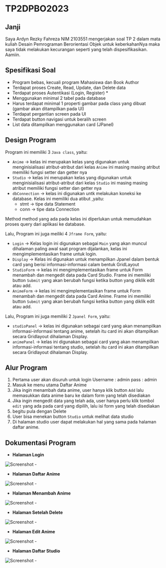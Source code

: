 # TP2DPBO2023

## Janji
Saya Ardyn Rezky Fahreza NIM 2103551 mengerjakan soal TP 2 dalam mata kuliah Desain Pemrograman Berorientasi Objek untuk keberkahanNya maka saya tidak melakukan kecurangan seperti yang telah dispesifikasikan. Aamiin.

## Spesifikasi Soal
- Program bebas, kecuali program Mahasiswa dan Book Author
- Terdapat proses Create, Read, Update, dan Delete data
- Terdapat proses Autentikasi (Login, Register) *
- Menggunakan minimal 2 tabel pada database
- Harus terdapat minimal 1 properti gambar pada class yang dibuat (gambar akan ditampilkan pada UI)
- Terdapat pergantian screen pada UI
- Terdapat button navigasi untuk beralih screen
- List data ditampilkan menggunakan card (JPanel)

## Design Program
Program ini memiliki 3 `Java class`, yaitu:
- `Anime`       -> kelas ini merupakan kelas yang digunakan untuk menginisialisasi atribut-atribut dari kelas `Anime` ini masing masing atribut memiliki fungsi setter dan getter nya
- `Studio`      -> kelas ini merupakan kelas yang digunakan untuk menginisialisasi atribut-atribut dari kelas `Studio` ini masing masing atribut memiliki fungsi setter dan getter nya
- `dbConnection` -> kelas ini digunakan untk melakukan koneksi ke database. Kelas ini memiliki dua atibut ,yaitu:
    - stmt  -> tipe data Statement
    - conn  -> tipe data Connection

Method method yang ada pada kelas ini diperlukan untuk memudahkan proses query dari aplikasi ke database.

Lalu, Program ini juga meiliki 4 `Jframe Form`, yaitu:
- `Login`       -> Kelas login ini digunakan sebagai `Main` yang akan muncul dihalaman paling awal saat program dijalankan, kelas ini mengimplementasikan frame untuk login.
- `Display`     -> Kelas ini digunakan untuk menampilkan Jpanel dalam bentuk card yang berisi informasi-informasi calam bentuk GridLayout
- `StudioForm`  -> kelas ini mengimplementasikan frame untuk Form menambah dan mengedit data pada Card Studio. Frame ini memiliki button `Submit` yang akan berubah fungsi ketika button yang diklik edit atau add.
- `AnimeForm`   -> kelas ini mengimplementasikan frame untuk Form menambah dan mengedit data pada Card Anime. Frame ini memiliki button `Submit` yang akan berubah fungsi ketika button yang diklik edit atau add.

Lalu, Program ini juga memiliki 2 `Jpanel Form`, yaitu:
- `studioPanel` -> kelas ini digunakan sebagai card yang akan menampilkan informasi-informasi tentang anime, setelah itu card ini akan ditampilkan secara Gridlayout dihalaman Display.
- `animePanel`  -> kelas ini digunakan sebagai card yang akan menampilkan informasi-informasi tentang studio, setelah itu card ini akan ditampilkan secara Gridlayout dihalaman Display.

## Alur Program
1. Pertama user akan disuruh untuk login
    Username : admin
    pass : admin
2. Masuk ke menu utama Daftar Anime
3. Jika ingin menambah data anime, user hanya klik button `Add` lalu memasukkan data anime baru ke dalam form yang telah disediakan
4. Jika ingin mengedit data yang telah ada, user hanya perlu klik tombol `edit` yang ada pada card yang dipilih, lalu isi form yang telah disediakan
5. begitu pula dengan Delete
6. User bisa menekan button `Studio` untuk melihat data studio
7. Di halaman studio user dapat melakukan hal yang sama pada halaman daftar anime.

## Dokumentasi Program
* **Halaman Login**

![Screenshot - ](https://github.com/ArdynRF/TP2DPBO2023/blob/main/Dokumentasi/loginPage.png)

* **Halaman Daftar Anime**

![Screenshot - ](https://github.com/ArdynRF/TP2DPBO2023/blob/main/Dokumentasi/AnimePage.png)

* **Halaman Menambah Anime**

![Screenshot - ](https://github.com/ArdynRF/TP2DPBO2023/blob/main/Dokumentasi/AddAnime.png)

* **Halaman Setelah Delete**
 
![Screenshot - ](https://github.com/ArdynRF/TP2DPBO2023/blob/main/Dokumentasi/Deleted.png)

* **Halaman Edit Anime**

![Screenshot - ](https://github.com/ArdynRF/TP2DPBO2023/blob/main/Dokumentasi/EditAnime.png)

* **Halaman Daftar Studio**

![Screenshot - ](https://github.com/ArdynRF/TP2DPBO2023/blob/main/Dokumentasi/StudioPage.png)
